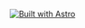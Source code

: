 <div align="center">

[![Built with Astro](https://astro.badg.es/v2/built-with-astro/small.svg)](https://astro.build)

</div>

